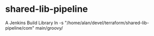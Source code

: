 # shared-lib-pipeline
A Jenkins Build Library
ln -s "/home/alan/devel/terraform/shared-lib-pipeline/com" main/groovy/
